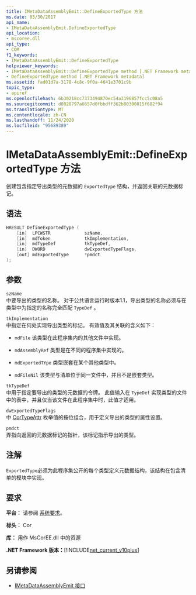 ```yaml
---
title: IMetaDataAssemblyEmit::DefineExportedType 方法
ms.date: 03/30/2017
api_name:
- IMetaDataAssemblyEmit.DefineExportedType
api_location:
- mscoree.dll
api_type:
- COM
f1_keywords:
- IMetaDataAssemblyEmit::DefineExportedType
helpviewer_keywords:
- IMetaDataAssemblyEmit::DefineExportedType method [.NET Framework metadata]
- DefineExportedType method [.NET Framework metadata]
ms.assetid: fad01d7a-3178-4c8c-9f0a-4641e3701c9b
topic_type:
- apiref
ms.openlocfilehash: 6b30218cc7373494870ec54a3196857fcc5c08a5
ms.sourcegitcommit: d8020797a6657d0fbbdff362b80300815f682f94
ms.translationtype: MT
ms.contentlocale: zh-CN
ms.lasthandoff: 11/24/2020
ms.locfileid: "95689389"
---
```

# <a name="imetadataassemblyemitdefineexportedtype-method"></a>IMetaDataAssemblyEmit::DefineExportedType 方法

创建包含指定导出类型的元数据的 `ExportedType` 结构，并返回关联的元数据标记。  
  
## <a name="syntax"></a>语法  
  
```cpp  
HRESULT DefineExportedType (  
    [in]  LPCWSTR             szName,  
    [in]  mdToken             tkImplementation,
    [in]  mdTypeDef           tkTypeDef,  
    [in]  DWORD               dwExportedTypeFlags,  
    [out] mdExportedType      *pmdct  
);  
```  
  
## <a name="parameters"></a>参数  

 `szName`  
 中要导出的类型的名称。 对于公共语言运行时版本1.1，导出类型的名称必须与在类型中为指定的名称完全匹配 `TypeDef` 。  
  
 `tkImplementation`  
 中指定在何处实现导出类型的标记。 有效值及其关联的含义如下：  
  
- `mdFile` 该类型在此程序集内的其他文件中实现。  
  
- `mdAssemblyRef` 类型是在不同的程序集中实现的。  
  
- `mdExportedTYpe` 类型嵌套在某个其他类型中。  
  
- `mdFileNil` 该类型与清单位于同一文件中，并且不是嵌套类型。  
  
 `tkTypeDef`  
 中用于指定要导出的类型的元数据的令牌。 此值输入在 `TypeDef` 实现类型的文件中的表中，并且仅当该文件在此程序集中时，此值才适用。  
  
 `dwExportedTypeFlags`  
 中 [CorTypeAttr](cortypeattr-enumeration.md) 枚举值的按位组合，用于定义导出的类型的属性设置。  
  
 `pmdct`  
 弄指向返回的元数据标记的指针，该标记指示导出的类型。  
  
## <a name="remarks"></a>注解  

 `ExportedType`必须为此程序集公开的每个类型定义元数据结构，该结构在包含清单的模块中实现。  
  
## <a name="requirements"></a>要求  

 **平台：** 请参阅 [系统要求](../../get-started/system-requirements.md)。  
  
 **标头：** Cor  
  
 **库：** 用作 MsCorEE.dll 中的资源  
  
 **.NET Framework 版本：**[!INCLUDE[net_current_v10plus](../../../../includes/net-current-v10plus-md.md)]  
  
## <a name="see-also"></a>另请参阅

- [IMetaDataAssemblyEmit 接口](imetadataassemblyemit-interface.md)
